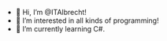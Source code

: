- 👋 Hi, I’m @ITAlbrecht!
- 👀 I’m interested in all kinds of programming!
- 🌱 I’m currently learning C#.

<!---
ITAlbrecht/ITAlbrecht is a ✨ special ✨ repository because its `README.md` (this file) appears on your GitHub profile.
You can click the Preview link to take a look at your changes.
--->
